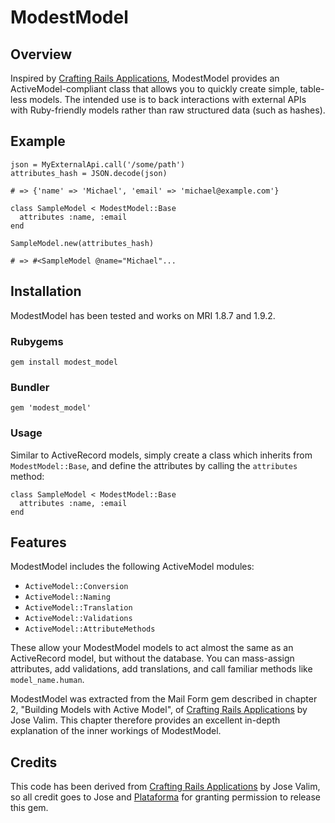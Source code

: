 # ModestModel

## Overview

Inspired by [Crafting Rails Applications](http://pragprog.com/book/jvrails/crafting-rails-applications), ModestModel provides an ActiveModel-compliant class that allows you to quickly create simple, table-less models. The intended use is to back interactions with external APIs with Ruby-friendly models rather than raw structured data (such as hashes).

## Example

    json = MyExternalApi.call('/some/path')
    attributes_hash = JSON.decode(json)
    
    # => {'name' => 'Michael', 'email' => 'michael@example.com'}

    class SampleModel < ModestModel::Base
      attributes :name, :email
    end
    
    SampleModel.new(attributes_hash)
    
    # => #<SampleModel @name="Michael"...
    
## Installation

ModestModel has been tested and works on MRI 1.8.7 and 1.9.2.

### Rubygems

    gem install modest_model
    
### Bundler

    gem 'modest_model'
    
### Usage

Similar to ActiveRecord models, simply create a class which inherits from `ModestModel::Base`, and define the attributes by calling the `attributes` method:

    class SampleModel < ModestModel::Base
      attributes :name, :email
    end

## Features

ModestModel includes the following ActiveModel modules:

* `ActiveModel::Conversion`
* `ActiveModel::Naming`
* `ActiveModel::Translation`
* `ActiveModel::Validations`
* `ActiveModel::AttributeMethods`

These allow your ModestModel models to act almost the same as an ActiveRecord model, but without the database. You can mass-assign attributes, add validations, add translations, and call familiar methods like `model_name.human`.

ModestModel was extracted from the Mail Form gem described in chapter 2, "Building Models with Active Model", of [Crafting Rails Applications](http://pragprog.com/book/jvrails/crafting-rails-applications) by Jose Valim. This chapter therefore provides an excellent in-depth explanation of the inner workings of ModestModel.

## Credits

This code has been derived from [Crafting Rails Applications](http://pragprog.com/book/jvrails/crafting-rails-applications) by Jose Valim, so all credit goes to Jose and [Plataforma](http://blog.plataformatec.com.br/) for granting permission to release this gem.